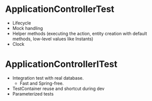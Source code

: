 # ApplicationControllerTest
   
- Lifecycle
- Mock handling
- Helper methods (executing the action, entity creation with default methods, low-level values like Instants)
- Clock

# ApplicationControllerITest

- Integration test with real database. 
    - Fast and Spring-free.
- TestContainer reuse and shortcut during dev
- Parameterized tests